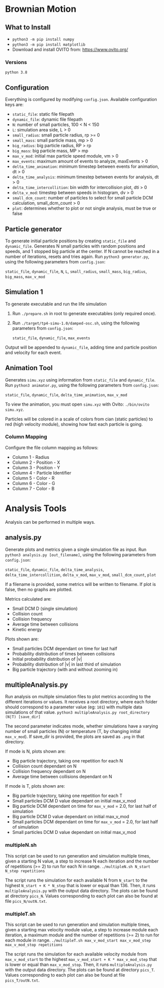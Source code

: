 # Brownian Motion

## What to Install
- `python3 -m pip install numpy`
- `python3 -m pip install matplotlib`
- Download and install OVITO from: https://www.ovito.org/
### Versions
`python 3.8`

## Configuration
Everything is configured by modifying `config.json`. Available configuration keys are:
   - `static_file`: static file filepath
   - `dynamic_file`: dynamic file filepath
   - `N`: number of small particles, 100 < N < 150
   - `L`: simulation area side, L > 0
   - `small_radius`: small particle radius, rp >= 0
   - `small_mass`: small particle mass, mp > 0
   - `big_radius`: big particle radius, RP > rp
   - `big_mass`: big particle mass, MP > mp
   - `max_v_mod`: initial max particle speed module, vm > 0
   - `max_events`: maximum amount of events to analyze, maxEvents > 0
   - `delta_time_animation`: minimum timestep between events for animation, dt > 0
   - `delta_time_analysis`: minimum timestep between events for analysis, dt > 0
   - `delta_time_intercollition`: bin width for intercollision plot, dti > 0
   - `delta_v_mod`: timestep between speeds in histogram, dv > 0
   - `small_dcm_count`: number of particles to select for small particle DCM calculation, small_dcm_count > 0
   - `plot`: determines whether to plot or not single analysis, must be true or false

## Particle generator
To generate initial particle positions by creating `static_file` and `dynamic_file`. 
Generates N small particles with random positions and speeds, and 1 stopped big particle at the center. If N cannot be reached in a number of iterations, resets and tries again.
Run `python3 generator.py`, using the following parameters from `config.json`:

   `static_file`, `dynamic_file`, `N`, `L`, `small_radius`, `small_mass`, `big_radius`, `big_mass`, `max_v_mod`

## Simulation 1
To generate executable and run the life simulation
1. Run `./prepare.sh` in root to generate executables (only required once).
2. Run `./target/tp4-simu-1.0/damped-osc.sh`, using the following parameters from `config.json`:
   
   `static_file`, `dynamic_file`, `max_events`

Output will be appended to `dynamic_file`, adding time and particle position and velocity for each event.

## Animation Tool
Generates `simu.xyz` using information from `static_file` and `dynamic_file`.
Run `python3 animator.py`, using the following parameters from `config.json`:

   `static_file`, `dynamic_file`, `delta_time_animation`, `max_v_mod`

To view the animation, you must open `simu.xyz` with Ovito:
`./bin/ovito simu.xyz`. 

Particles will be colored in a scale of colors from cian (static particles) to red (high velocity module), showing how fast each particle is going.

### Column Mapping 
Configure the file column mapping as follows:
   - Column 1 - Radius
   - Column 2 - Position - X
   - Column 3 - Position - Y
   - Column 4 - Particle Identifier
   - Column 5 - Color - R
   - Column 6 - Color - G
   - Column 7 - Color - B

# Analysis Tools
Analysis can be performed in multiple ways.

## analysis.py
Generate plots and metrics given a single simulation file as input.
Run `python3 analysis.py [out_filename]`, using the following parameters from `config.json`:

   `static_file`, `dynamic_file`, `delta_time_analysis`, `delta_time_intercollition`, `delta_v_mod`, `max_v_mod`, `small_dcm_count`, `plot`

If a filename is provided, some metrics will be written to filename. If plot is false, then no graphs are plotted.

Metrics calculated are:
- Small DCM D (single simulation)
- Collision count
- Collision frequency
- Average time between collisions
- Kinetic energy

Plots shown are:
- Small particles DCM dependant on time for last half
- Probability distribution of times between collisions
- Initial probability distribution of |v|
- Probability distribution of |v| in last third of simulation
- Big particle trajectory (with and without zooming in)

## multipleAnalysis.py
Run analysis on multiple simulation files to plot metrics according to the different iterations or values. It receives a root directory, where each folder should correspond to a parameter value (eg: `101`) with multiple data simulations of that value.
`python3 multipleAnalysis.py root_directory (N|T) [save_dir]`

The second parameter indicates mode, whether simulations have a varying number of small particles (N) or temperature (T, by changing initial `max_v_mod`). If save_dir is provided, the plots are saved as `.png` in that directory.

If mode is N, plots shown are:
- Big particle trajectory, taking one repetition for each N
- Collision count dependant on N
- Collision frequency dependant on N
- Average time between collisions dependant on N

If mode is T, plots shown are:
- Big particle trajectory, taking one repetition for each T
- Small particles DCM D value dependant on initial max_v_mod
- Big particle DCM dependant on time for `max_v_mod` = 2.0, for last half of simulation
- Big particle DCM D value dependant on initial max_v_mod
- Small particles DCM dependant on time for `max_v_mod` = 2.0, for last half of simulation
- Small particles DCM D value dependant on initial max_v_mod

### multipleN.sh
This script can be used to run generation and simulation multiple times, given a starting N value, a step to increase N each iteration and the number of repetitions (>= 2) to run for each N in range.
`./multipleN.sh N_start N_step repetitions`

The script runs the simulation for each available N from `N_start` to the highest `N_start + K * N_step` that is lower or equal than 136. Then, it runs `multipleAnalysis.py` with the output data directory. The plots can be found at directory `pics_N`. Values corresponding to each plot can also be found at file `pics_N/outN.txt`.

### multipleT.sh
This script can be used to run generation and simulation multiple times, given a starting max velocity module value, a step to increase module each iteration, a maximum module and the number of repetitions (>= 2) to run for each module in range.
`./multipleT.sh max_v_mod_start max_v_mod_step max_v_mod_stop repetitions`

The script runs the simulation for each available velocity module from `max_v_mod_start` to the highest `max_v_mod_start + K * max_v_mod_step` that is lower or equal than `max_v_mod_stop`. Then, it runs `multipleAnalysis.py` with the output data directory. The plots can be found at directory `pics_T`. Values corresponding to each plot can also be found at file `pics_T/outN.txt`.